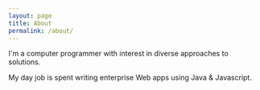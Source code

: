 ```yaml
---
layout: page
title: About
permalink: /about/
---
```


I'm a computer programmer with interest in diverse approaches to
solutions.

My day job is spent writing enterprise Web apps using Java & Javascript.
